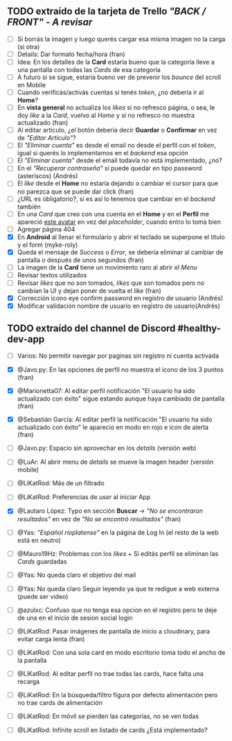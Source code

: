 ## TODO extraído de la tarjeta de Trello _"BACK / FRONT" - A revisar_

- [ ] Si borrás la imagen y luego querés cargar esa misma imagen no la carga (si otra)
- [ ] Details: Dar formato fecha/hora (fran)
- [ ] Idea: En los detalles de la **Card** estaría bueno que la categoría lleve a una pantalla con todas las _Cards_ de esa categoría
- [ ] A futuro si se sigue, estaría bueno ver de prevenir los _bounce_ del scroll en Mobile
- [ ] Cuando verificás/activás cuentas si tenés _token_, ¿no debería ir al **Home**?
- [ ] En **vista general** no actualiza los _likes_ si no refresco página, o sea, le doy _like_ a la _Card_, vuelvo al _Home_ y si no refresco no muestra actualizado (fran)
- [ ] Al editar artículo, ¿el botón debería decir **Guardar** o **Confirmar** en vez de _"Editar Artículo"_?
- [ ] El _"Eliminar cuenta"_ es desde el email no desde el perfil con el _token_, igual si querés lo implementamos en el _backend_ esa opción
- [ ] El _"Eliminar cuenta"_ desde el email todavía no está implementado, ¿no?
- [ ] En el _"Recuperar contraseña"_ si puede quedar en tipo password (asteriscos) (Andrés)
- [ ] El _like_ desde el **Home** no estaría dejando o cambiar el cursor para que no parezca que se puede dar click (fran)
- [ ] ¿URL es obligatorio?, si es así lo tenemos que cambiar en el _backend_ también
- [ ] En una _Card_ que creo con una cuenta en el **Home** y en el **Perfil** me apareció [este avatar](https://us.123rf.com/450wm/apoev/apoev1612/apoev161200008/68697464-icono-de-perfil-avatar-por-defecto-marcador-de-posici%C3%B3n-gray.jpg?ver=6) en vez del _placeholder_, cuando entro lo toma bien
- [ ] Agregar página 404
- [x] En **Android** al llenar el formulario y abrir el teclado se superpone el título y el form (myke-roly)
- [x] Queda el mensaje de _Success_ o _Error_, se debería eliminar al cambiar de pantalla o después de unos segundos (fran)
- [ ] La imagen de la **Card** tiene un movimiento raro al abrir el _Menu_
- [ ] Revisar textos utilizados
- [ ] Revisar _likes_ que no son tomados, _likes_ que son tomados pero no cambian la UI y dejan poner de vuelta el _like_ (fran)
- [x] Corrección icono eye confirm password en registro de usuario (Andrés)
- [x] Modificar validación nombre de usuario en registro de usuario(Andrés)

## TODO extraído del channel de Discord #healthy-dev-app
- [ ] Varios: No permitir navegar por paginas sin registro ni cuenta activada
- [x] @Javo.py: En las opciones de perfil no muestra el icono de los 3 puntos (fran)
- [x] @Marionetta07: Al editar perfil notificación "El usuario ha sido actualizado con éxito" sigue estando aunque haya cambiado de pantalla (fran)
- [x] @Sebastián García: Al editar perfil la notificación "El usuario ha sido actualizado con éxito" le aparecio en modo en rojo e icon de alerta  (fran)
- [ ] @Javo.py: Espacio sin aprovechar en los _details_ (versión web)
- [ ] @LuAr: Al abrir menu de _details_ se mueve la imagen header (versión mobile)
- [ ] @LiKatRod: Más de un filtrado
- [ ] @LiKatRod: Preferencias de _user_ al iniciar App
- [x] @Lautaro López: Typo en sección **Buscar** -> _"No se encontraron resultados"_ en vez de _"No se encontró resultados"_  (fran)
- [ ] @Yas: _"Español rioplatense"_ en la página de Log In (el resto de la web está en neutro)
- [ ] @Mauro19Hz: Problemas con los _likes_ + Si editás perfil se eliminan las _Cards_ guardadas
- [ ] @Yas: No queda claro el objetivo del mail
- [ ] @Yas: No queda claro Seguir leyendo ya que te redigue a web externa (puede ser video)
- [ ] @azulxc: Confuso que no tenga esa opcion en el registro pero te deje de una en el inicio de sesion social login
- [ ] @LiKatRod: Pasar imágenes de pantalla de inicio a cloudinary, para evitar carga lenta  (fran)
- [ ] @LiKatRod: Con una sola card en modo escritorio toma todo el ancho de la pantalla
- [ ] @LiKatRod: Al editar perfil no trae todas las cards, hace falta una recarga
- [ ] @LiKatRod: En la búsqueda/filtro figura por defecto alimentación pero no trae cards de alimentación
- [ ] @LiKatRod: En móvil se pierden las categorías, no se ven todas
- [ ] @LiKatRod: Infinite scroll en listado de cards ¿Está implementado?




